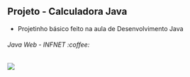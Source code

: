 <h2> Projeto - Calculadora Java </h2>

<ul>
<li>Projetinho básico feito na aula de Desenvolvimento Java</li>
</ul>

<h6>Java Web - INFNET :coffee: </h6>

![](https://cdn.dicionariopopular.com/imagens/nazareconfusamatematica.gif)
